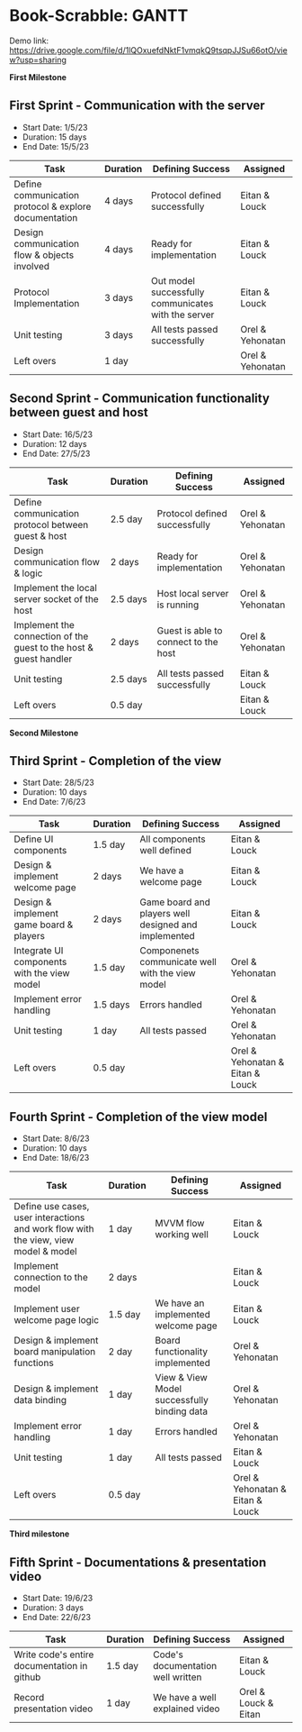 # Book-Scrabble: GANTT

Demo link: https://drive.google.com/file/d/1lQOxuefdNktF1vmqkQ9tsqpJJSu66otO/view?usp=sharing

**First Milestone**
##	First Sprint - Communication with the server 
* Start Date: 1/5/23
* Duration: 15 days
* End Date: 15/5/23 


| Task                                                  | Duration | Defining Success                                    | Assigned          |
|-------------------------------------------------------|----------|-----------------------------------------------------|-------------------|
| Define communication protocol & explore documentation | 4 days    | Protocol defined successfully                       | Eitan & Louck     |
| Design communication flow & objects involved          | 4 days  | Ready for implementation                            | Eitan & Louck     |
| Protocol Implementation                               | 3 days   | Out model successfully communicates with the server | Eitan & Louck     |
| Unit testing                                          | 3 days   | All tests passed successfully                       | Orel & Yehonatan  |
| Left overs                                            | 1 day  |                                                     | Orel & Yehonatan  |



##	Second Sprint - Communication functionality between guest and host
* Start Date: 16/5/23
* Duration: 12 days
* End Date: 27/5/23


| Task                                               | Duration | Defining Success                     | Assigned         |
|----------------------------------------------------|----------|--------------------------------------|------------------|
| Define communication protocol between guest & host | 2.5 day    | Protocol defined successfully        | Orel & Yehonatan |
| Design communication flow & logic                  | 2 days | Ready for implementation             | Orel & Yehonatan |
| Implement the local server socket of the host      | 2.5 days   | Host local server is running         | Orel & Yehonatan |
| Implement the connection of the guest to the host & guest handler   | 2 days | Guest is able to connect to the host | Orel & Yehonatan |
| Unit testing                                       | 2.5 days | All tests passed successfully        | Eitan & Louck    |
| Left overs                                         | 0.5 day  |                                      | Eitan & Louck    |

**Second Milestone**
## Third Sprint - Completion of the view

* Start Date: 28/5/23
* Duration: 10 days
* End Date: 7/6/23


| Task                                        | Duration | Defining Success | Assigned       |
|---------------------------------------------|----------|------------------|----------------|
| Define UI components                        |    1.5 day     | All components well defined   |Eitan & Louck   |
| Design & implement welcome page             |    2 days   | We have a welcome page         |Eitan & Louck   |
| Design & implement game board & players     |    2 days  | Game board and players well designed and implemented                    |Eitan & Louck  |
| Integrate UI components with the view model |    1.5 day    | Componenets communicate well with the view model |Orel & Yehonatan|
| Implement error handling                    |    1.5 days   | Errors handled                 |Orel & Yehonatan|
| Unit testing                                |     1 day  | All tests passed                  |Orel & Yehonatan|
| Left overs                                  |    0.5 day   |                  |Orel & Yehonatan & Eitan & Louck|


## Fourth Sprint - Completion of the view model

* Start Date: 8/6/23
* Duration: 10 days
* End Date: 18/6/23


| Task                                                                                | Duration | Defining Success | Assigned    |
|-------------------------------------------------------------------------------------|----------|------------------|-------------|
| Define use cases, user interactions and work flow with the view, view model & model |    1 day    | MVVM flow working well                 |Eitan & Louck|
| Implement connection to the model                                                   |    2 days  |                  |Eitan & Louck|
| Implement user welcome page logic                                                   |     1.5 day   | We have an implemented welcome page   |Eitan & Louck|
| Design & implement board manipulation functions                                     |     2 day   | Board functionality implemented                  |Orel & Yehonatan|
| Design & implement data binding                                                     |     1 day   | View & View Model successfully binding data     |Orel & Yehonatan|
| Implement error handling                                                            |     1 day   | Errors handled     |Orel & Yehonatan|
| Unit testing                                                                        |     1 day  | All tests passed                 |Eitan & Louck|
| Left overs                                                                          |    0.5 day  |                  |Orel & Yehonatan & Eitan & Louck|

**Third milestone**
## Fifth Sprint - Documentations & presentation video 

* Start Date: 19/6/23
* Duration: 3 days
* End Date: 22/6/23


| Task                                        | Duration | Defining Success | Assigned             |
|---------------------------------------------|----------|------------------|----------------------|
| Write code's entire documentation in github |      1.5 day   | Code's documentation well written  |    Eitan & Louck|
| Record presentation video         |    1 day  | We have a well explained video       |Orel & Louck & Eitan |
